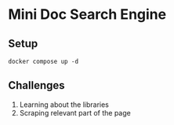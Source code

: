# Mini Doc Search Engine

## Setup

`docker compose up -d`


## Challenges

1. Learning about the libraries
2. Scraping relevant part of the page
